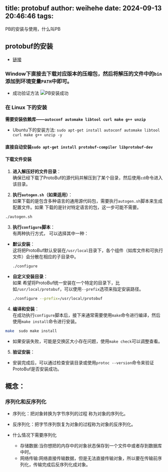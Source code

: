 title: protobuf
author: weihehe
date: 2024-09-13 20:46:46
tags:
---

PB的安装与使用，什么叫PB
<!--more-->

## protobuf的安装

- [链接](https://github.com/protocolbuffers/protobuf/releases)

### Window下直接去下载对应版本的压缩包，然后将解压的文件中的`bin`添加到环境变量`PATH`中即可。

- 成功验证方法
![PB安装成功](/images/window安装PB成功.png)

### 在 Linux 下的安装

**需要安装依赖库——`autoconf automake libtool curl make g++ unzip`**
- Ubuntu下的安装方法:
`sudo apt-get install autoconf automake libtool curl make g++ unzip -y`

#### 直接自动安装`sudo apt-get install protobuf-compiler libprotobuf-dev`

#### 下载文件安装
1. **进入解压好的文件目录**：  
  确保已经下载了ProtoBuf的源代码并解压到了某个目录，然后使用`cd`命令进入该目录。
  
2. **执行`autogen.sh`（如果适用）**：  
  如果下载的是包含多种语言的通用源代码包，需要执行`autogen.sh`脚本来生成配置文件。如果 下载的是针对特定语言的包，这一步可能不需要。
  
  ```sh
  ./autogen.sh
  ```
  
3. **执行`configure`脚本**：  
  有两种执行方式， 可以选择其中一种：
  
  - **默认安装**：  
    这将把ProtoBuf默认安装在`/usr/local`目录下，各个组件（如库文件和可执行文件）会分散在相应的子目录中。
    
    ```sh
    ./configure
    ```
    
  - **自定义安装目录**：  
    如果 希望将ProtoBuf统一安装在一个特定的目录下，比如`/usr/local/protobuf`，可以使用`--prefix`选项来指定安装路径。
    
    ```sh
    ./configure --prefix=/usr/local/protobuf
    ```
    
4. **编译和安装**：  
  在成功执行`configure`脚本后，接下来通常需要使用`make`命令进行编译，然后使用`make install`命令进行安装。
  
  ```sh
  make  sudo make install
  ```
  - 如果安装失败，可能是交换区大小存在问题，使用`make check`可以调整查看。
5. **验证安装**：  
  - 安装完成后，可以通过检查安装目录或使用`protoc --version`命令来验证ProtoBuf是否安装成功。


## 概念：

### 序列化和反序列化

- 序列化：把对象转换为字节序列的过程 称为对象的序列化。

- 反序列化：把字节序列恢复为对象的过程称为对象的反序列化。

- 什么情况下需要序列化

	- 存储数据:当你想把的内存中的对象状态保存到一个文件中或者存到数据库中时。
	- 网络传输:网络直接传输数据，但是无法直接传输对象，所以要在传输前序列化，传输完成后反序列化成对象。







